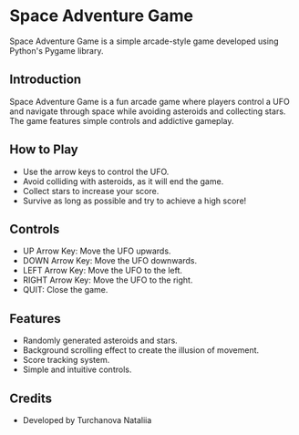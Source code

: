 # Space Adventure Game

Space Adventure Game is a simple arcade-style game developed using Python's Pygame library.

## Introduction

Space Adventure Game is a fun arcade game where players control a UFO and navigate through space while avoiding asteroids and collecting stars. The game features simple controls and addictive gameplay.


## How to Play

- Use the arrow keys to control the UFO.
- Avoid colliding with asteroids, as it will end the game.
- Collect stars to increase your score.
- Survive as long as possible and try to achieve a high score!

## Controls

- UP Arrow Key: Move the UFO upwards.
- DOWN Arrow Key: Move the UFO downwards.
- LEFT Arrow Key: Move the UFO to the left.
- RIGHT Arrow Key: Move the UFO to the right.
- QUIT: Close the game.

## Features

- Randomly generated asteroids and stars.
- Background scrolling effect to create the illusion of movement.
- Score tracking system.
- Simple and intuitive controls.

## Credits

- Developed by Turchanova Nataliia


